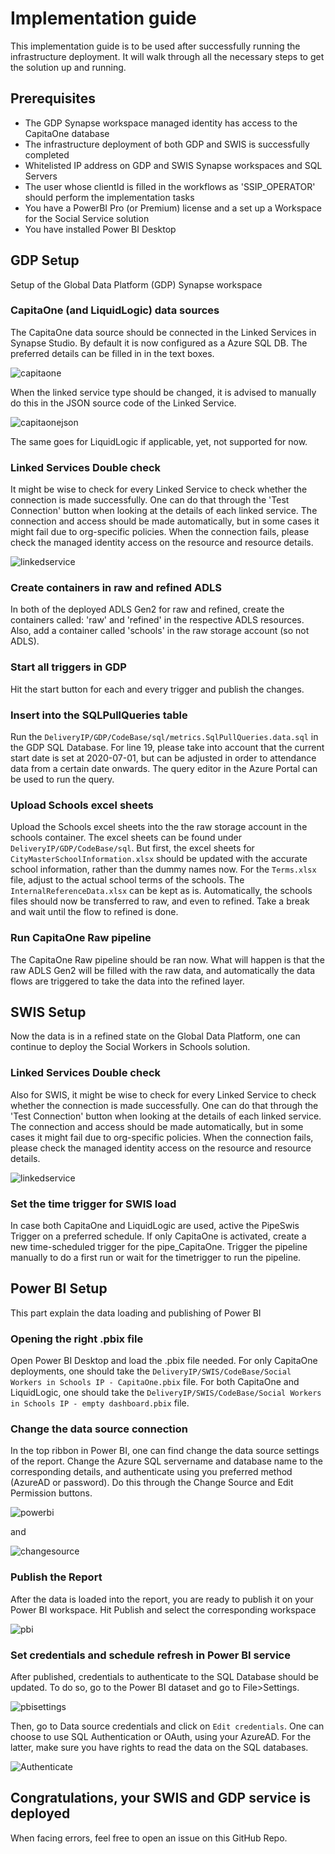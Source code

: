 # Implementation guide 
This implementation guide is to be used after successfully running the infrastructure deployment. It will walk through all the necessary steps to get the solution up and running. 

## Prerequisites
- The GDP Synapse workspace managed identity has access to the CapitaOne database
- The infrastructure deployment of both GDP and SWIS is successfully completed
- Whitelisted IP address on GDP and SWIS Synapse workspaces and SQL Servers 
- The user whose clientId is filled in the workflows as 'SSIP_OPERATOR' should perform the implementation tasks
- You have a PowerBI Pro (or Premium) license and a set up a Workspace for the Social Service solution
- You have installed Power BI Desktop

## GDP Setup
Setup of the Global Data Platform (GDP) Synapse workspace 
### CapitaOne (and LiquidLogic) data sources
The CapitaOne data source should be connected in the Linked Services in Synapse Studio. By default it is now configured as a Azure SQL DB. The preferred details can be filled in in the text boxes. 

![capitaone](Screenshots/CapitaOne.jpg)

When the linked service type should be changed, it is advised to manually do this in the JSON source code of the Linked Service.

![capitaonejson](Screenshots/CapitaOnejson.jpg)

The same goes for LiquidLogic if applicable, yet, not supported for now. 

### Linked Services Double check
It might be wise to check for every Linked Service to check whether the connection is made successfully. One can do that through the 'Test Connection' button when looking at the details of each linked service. The connection and access should be made automatically, but in some cases it might fail due to org-specific policies. When the connection fails, please check the managed identity access on the resource and resource details.

![linkedservice](Screenshots/linkedservice.jpg)

### Create containers in raw and refined ADLS
In both of the deployed ADLS Gen2 for raw and refined, create the containers called: 'raw' and 'refined' in the respective ADLS resources. Also, add a container called 'schools' in the raw storage account (so not ADLS).

### Start all triggers in GDP
Hit the start button for each and every trigger and publish the changes.

### Insert into the SQLPullQueries table
Run the `DeliveryIP/GDP/CodeBase/sql/metrics.SqlPullQueries.data.sql` in the GDP SQL Database. For line 19, please take into account that the current start date is set at 2020-07-01, but can be adjusted in order to attendance data from a certain date onwards. The query editor in the Azure Portal can be used to run the query.

### Upload Schools excel sheets
Upload the Schools excel sheets into the the raw storage account in the schools container. The excel sheets can be found under `DeliveryIP/GDP/CodeBase/sql`. But first, the excel sheets for `CityMasterSchoolInformation.xlsx` should be updated with the accurate school information, rather than the dummy names now. For the `Terms.xlsx` file, adjust to the actual school terms of the schools. The `InternalReferenceData.xlsx` can be kept as is. Automatically, the schools files should now be transferred to raw, and even to refined. Take a break and wait until the flow to refined is done.

### Run CapitaOne Raw pipeline 
The CapitaOne Raw pipeline should be ran now. What will happen is that the raw ADLS Gen2 will be filled with the raw data, and automatically the data flows are triggered to take the data into the refined layer. 

## SWIS Setup
Now the data is in a refined state on the Global Data Platform, one can continue to deploy the Social Workers in Schools solution. 

### Linked Services Double check
Also for SWIS, it might be wise to check for every Linked Service to check whether the connection is made successfully. One can do that through the 'Test Connection' button when looking at the details of each linked service. The connection and access should be made automatically, but in some cases it might fail due to org-specific policies. When the connection fails, please check the managed identity access on the resource and resource details.

![linkedservice](Screenshots/linkedservice.jpg)

### Set the time trigger for SWIS load 
In case both CapitaOne and LiquidLogic are used, active the PipeSwis Trigger on a preferred schedule. If only CapitaOne is activated, create a new time-scheduled trigger for the pipe_CapitaOne. Trigger the pipeline manually to do a first run or wait for the timetrigger to run the pipeline.

## Power BI Setup
This part explain the data loading and publishing of Power BI
### Opening the right .pbix file
Open Power BI Desktop and load the .pbix file needed. For only CapitaOne deployments, one should take the `DeliveryIP/SWIS/CodeBase/Social Workers in Schools IP - CapitaOne.pbix` file. For both CapitaOne and LiquidLogic, one should take the `DeliveryIP/SWIS/CodeBase/Social Workers in Schools IP - empty dashboard.pbix` file.

### Change the data source connection
In the top ribbon in Power BI, one can find change the data source settings of the report. Change the Azure SQL servername and database name to the corresponding details, and authenticate using you preferred method (AzureAD or password). Do this through the Change Source and Edit Permission buttons.

![powerbi](Screenshots/DataSourcePBI.jpg)

and

![changesource](Screenshots/ChangeSource.jpg)

### Publish the Report 
After the data is loaded into the report, you are ready to publish it on your Power BI workspace. Hit Publish and select the corresponding workspace 

![pbi](Screenshots/Publish.jpg)

### Set credentials and schedule refresh in Power BI service
After published, credentials to authenticate to the SQL Database should be updated. To do so, go to the Power BI dataset and go to File>Settings.

![pbisettings](Screenshots/PowerBISettings.jpg)

Then, go to Data source credentials and click on `Edit credentials`. One can choose to use SQL Authentication or OAuth, using your AzureAD. For the latter, make sure you have rights to read the data on the SQL databases.

![Authenticate](Screenshots/Authenticate.jpg)


## Congratulations, your SWIS and GDP service is deployed
When facing errors, feel free to open an issue on this GitHub Repo.
